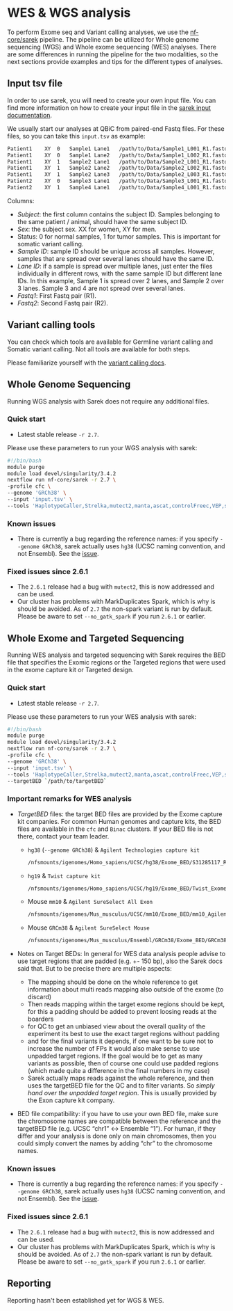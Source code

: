# WES & WGS analysis

To perform Exome seq and Variant calling analyses, we use the [nf-core/sarek](https://github.com/nf-core/sarek) pipeline.
The pipeline can be utilized for Whole genome sequencing (WGS) and Whole exome sequencing (WES) analyses.
There are some differences in running the pipeline for the two modalities, so the next sections provide examples and tips for the different types of analyses.

## Input tsv file

In order to use sarek, you will need to create your own input file. You can find more information on how to create your input file in the [sarek input documentation](https://github.com/nf-core/sarek/blob/master/docs/input.md).

We usually start our analyses at QBiC from paired-end Fastq files. For these files, so you can take this `input.tsv` as example:

```txt
Patient1    XY  0   Sample1 Lane1   /path/to/Data/Sample1_L001_R1.fastq.gz  /path/to/Data/Sample1_L001_R2.fastq.gz
Patient1    XY  0   Sample1 Lane2   /path/to/Data/Sample1_L002_R1.fastq.gz  /path/to/Data/Sample1_L002_R2.fastq.gz
Patient1    XY  1   Sample2 Lane1   /path/to/Data/Sample2_L001_R1.fastq.gz  /path/to/Data/Sample2_L001_R2.fastq.gz
Patient1    XY  1   Sample2 Lane2   /path/to/Data/Sample2_L002_R1.fastq.gz  /path/to/Data/Sample2_L002_R2.fastq.gz
Patient1    XY  1   Sample2 Lane3   /path/to/Data/Sample2_L003_R1.fastq.gz  /path/to/Data/Sample2_L003_R2.fastq.gz
Patient2    XY  0   Sample3 Lane1   /path/to/Data/Sample3_L001_R1.fastq.gz  /path/to/Data/Sample3_L001_R2.fastq.gz
Patient2    XY  1   Sample4 Lane1   /path/to/Data/Sample4_L001_R1.fastq.gz  /path/to/Data/Sample4_L001_R2.fastq.gz
```

Columns:

* *Subject*: the first column contains the subject ID. Samples belonging to the same patient / animal, should have the same subject ID.
* *Sex*: the subject sex. XX for women, XY for men.
* Status: 0 for normal samples, 1 for tumor samples. This is important for somatic variant calling.
* *Sample ID*: sample ID should be unique across all samples. However, samples that are spread over several lanes should have the same ID.
* *Lane ID*: if a sample is spread over multiple lanes, just enter the files individually in different rows, with the same sample ID but different lane IDs. In this example, Sample 1 is spread over 2 lanes, and Sample 2 over 3 lanes. Sample 3 and 4 are not spread over several lanes.
* *Fastq1*: First Fastq pair (R1).
* *Fastq2*: Second Fastq pair (R2).

## Variant calling tools

You can check which tools are available for Germline variant calling and Somatic variant calling. Not all tools are available for both steps.

Please familiarize yourself with the [variant calling docs](https://github.com/nf-core/sarek/blob/dev/docs/variant_calling.md).

## Whole Genome Sequencing

Running WGS analysis with Sarek does not require any additional files.

### Quick start

* Latest stable release `-r 2.7`.

Please use these parameters to run your WGS analysis with sarek:

```bash
#!/bin/bash
module purge
module load devel/singularity/3.4.2
nextflow run nf-core/sarek -r 2.7 \
-profile cfc \
--genome 'GRCh38' \
--input 'input.tsv' \
--tools 'HaplotypeCaller,Strelka,mutect2,manta,ascat,controlFreec,VEP,snpEff' \
```

### Known issues

* There is currently a bug regarding the reference names: if you specify `--genome GRCh38`, sarek actually uses `hg38` (UCSC naming convention, and not Ensembl). See the [issue](https://github.com/nf-core/sarek/issues/86).

### Fixed issues since 2.6.1

* The `2.6.1` release had a bug with `mutect2`, this is now addressed and can be used.
* Our cluster has problems with MarkDuplicates Spark, which is why is should be avoided. As of `2.7` the non-spark variant is run by default. Please be aware to set `--no_gatk_spark` if you run `2.6.1` or earlier.

## Whole Exome and Targeted Sequencing

Running WES analysis and targeted sequencing with Sarek requires the BED file that specifies the Exomic regions or the Targeted regions that were used in the exome capture kit or Targeted design.

### Quick start

* Latest stable release `-r 2.7`.

Please use these parameters to run your WES analysis with sarek:

```bash
#!/bin/bash
module purge
module load devel/singularity/3.4.2
nextflow run nf-core/sarek -r 2.7 \
-profile cfc \
--genome 'GRCh38' \
--input 'input.tsv' \
--tools 'HaplotypeCaller,Strelka,mutect2,manta,ascat,controlFreec,VEP,snpEff' \
--targetBED `/path/to/targetBED`
```

### Important remarks for WES analysis

* *TargetBED* files: the target BED files are provided by the Exome capture kit companies. For common Human genomes and capture kits, the BED files are available in the `cfc` and `Binac` clusters. If your BED file is not there, contact your team leader.

  * `hg38` (`--genome GRCh38`) & `Agilent Technologies capture kit`

    ```txt
    /nfsmounts/igenomes/Homo_sapiens/UCSC/hg38/Exome_BED/S31285117_Regions_Agilent_Technologies_exome_hc38.bed
    ```

  * `hg19` & `Twist capture kit`

    ```txt
    /nfsmounts/igenomes/Homo_sapiens/UCSC/hg19/Exome_BED/Twist_Exome_Target_hg19_noUn_gl000228_2020_05_05.bed
    ```

  * Mouse `mm10` & `Agilent SureSelect All Exon`

    ```txt
    /nfsmounts/igenomes/Mus_musculus/UCSC/mm10/Exome_BED/mm10_Agilent_SureSelect_Mouse_All_Exon_Kit_2016_01_21_sorted.bed
    ```

  * Mouse `GRCm38` & `Agilent SureSelect Mouse`

    ```txt
    /nfsmounts/igenomes/Mus_musculus/Ensembl/GRCm38/Exome_BED/GRCm38_Agilent_SureSelect_Mouse_All_Exon_Kit_2016_01_21_sorted.bed
    ```

* Notes on Target BEDs: In general for WES data analysis people advise to use target regions that are padded (e.g. +- 150 bp), also the Sarek docs said that. But to be precise there are multiple aspects:
  * The mapping should be done on the whole reference to get information about multi reads mapping also outside of the exome (to discard)
  * Then reads mapping within the target exome regions should be kept, for this a padding should be added to prevent loosing reads at the boarders
  * for QC to get an unbiased view about the overall quality of the experiment its best to use the exact target regions without padding
  * and for the final variants it depends, if one want to be sure not to increase the number of FPs it would also make sense to use unpadded target regions. If the goal would be to get as many variants as possible, then of course one could use padded regions (which made quite a difference in the final numbers in my case)
  * Sarek actually maps reads against the whole reference, and then uses the targetBED file for the QC and to filter variants. So *simply hand over the unpadded target region*. This is usually provided by the Exon capture kit company.
* BED file compatibility: if you have to use your own BED file, make sure the chromosome names are compatible between the reference and the targetBED file (e.g. UCSC “chr1” <-> Ensemble “1”). For human, if they differ and your analysis is done only on main chromosomes, then you could simply convert the names by adding “chr” to the chromosome names.

### Known issues

* There is currently a bug regarding the reference names: if you specify `--genome GRCh38`, sarek actually uses `hg38` (UCSC naming convention, and not Ensembl). See the [issue](https://github.com/nf-core/sarek/issues/86).

### Fixed issues since 2.6.1

* The `2.6.1` release had a bug with `mutect2`, this is now addressed and can be used.
* Our cluster has problems with MarkDuplicates Spark, which is why is should be avoided. As of `2.7` the non-spark variant is run by default. Please be aware to set `--no_gatk_spark` if you run `2.6.1` or earlier.

## Reporting

Reporting hasn't been established yet for WGS & WES.
